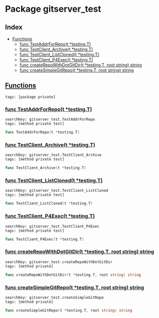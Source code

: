 # Package gitserver_test

## Index

* [Functions](#func)
    * [func TestAddrForRepo(t *testing.T)](#TestAddrForRepo)
    * [func TestClient_Archive(t *testing.T)](#TestClient_Archive)
    * [func TestClient_ListCloned(t *testing.T)](#TestClient_ListCloned)
    * [func TestClient_P4Exec(t *testing.T)](#TestClient_P4Exec)
    * [func createRepoWithDotGitDir(t *testing.T, root string) string](#createRepoWithDotGitDir)
    * [func createSimpleGitRepo(t *testing.T, root string) string](#createSimpleGitRepo)


## <a id="func" href="#func">Functions</a>

```
tags: [package private]
```

### <a id="TestAddrForRepo" href="#TestAddrForRepo">func TestAddrForRepo(t *testing.T)</a>

```
searchKey: gitserver_test.TestAddrForRepo
tags: [method private test]
```

```Go
func TestAddrForRepo(t *testing.T)
```

### <a id="TestClient_Archive" href="#TestClient_Archive">func TestClient_Archive(t *testing.T)</a>

```
searchKey: gitserver_test.TestClient_Archive
tags: [method private test]
```

```Go
func TestClient_Archive(t *testing.T)
```

### <a id="TestClient_ListCloned" href="#TestClient_ListCloned">func TestClient_ListCloned(t *testing.T)</a>

```
searchKey: gitserver_test.TestClient_ListCloned
tags: [method private test]
```

```Go
func TestClient_ListCloned(t *testing.T)
```

### <a id="TestClient_P4Exec" href="#TestClient_P4Exec">func TestClient_P4Exec(t *testing.T)</a>

```
searchKey: gitserver_test.TestClient_P4Exec
tags: [method private test]
```

```Go
func TestClient_P4Exec(t *testing.T)
```

### <a id="createRepoWithDotGitDir" href="#createRepoWithDotGitDir">func createRepoWithDotGitDir(t *testing.T, root string) string</a>

```
searchKey: gitserver_test.createRepoWithDotGitDir
tags: [method private]
```

```Go
func createRepoWithDotGitDir(t *testing.T, root string) string
```

### <a id="createSimpleGitRepo" href="#createSimpleGitRepo">func createSimpleGitRepo(t *testing.T, root string) string</a>

```
searchKey: gitserver_test.createSimpleGitRepo
tags: [method private]
```

```Go
func createSimpleGitRepo(t *testing.T, root string) string
```

